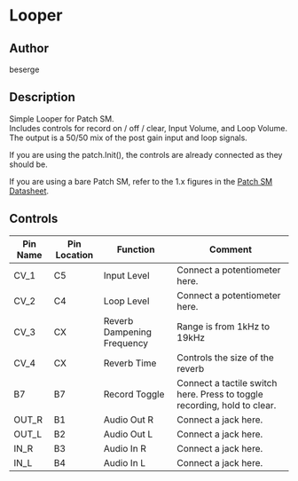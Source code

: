 # Looper

## Author

beserge

## Description

Simple Looper for Patch SM.  
Includes controls for record on / off / clear, Input Volume, and Loop Volume.  
The output is a 50/50 mix of the post gain input and loop signals.  

If you are using the patch.Init(), the controls are already connected as they should be.  

If you are using a bare Patch SM, refer to the 1.x figures in the [Patch SM Datasheet](https://github.com/electro-smith/DaisyPatchSM/blob/main/doc/datasheet/ES_Patch_SM_datasheet_v1.0.pdf).  


## Controls

| Pin Name | Pin Location | Function | Comment |
| --- | --- | --- | --- |
| CV_1 | C5 | Input Level | Connect a potentiometer here. |
| CV_2 | C4 | Loop Level | Connect a potentiometer here. |
| CV_3 | CX | Reverb Dampening Frequency | Range is from 1kHz to 19kHz |
| CV_4 | CX | Reverb Time | Controls the size of the reverb |
| B7 | B7 | Record Toggle |  Connect a tactile switch here. Press to toggle recording, hold to clear. |
| OUT_R | B1 | Audio Out R | Connect a jack here. |
| OUT_L | B2 | Audio Out L | Connect a jack here. |
| IN_R | B3 | Audio In R | Connect a jack here. |
| IN_L | B4 | Audio In L | Connect a jack here. |